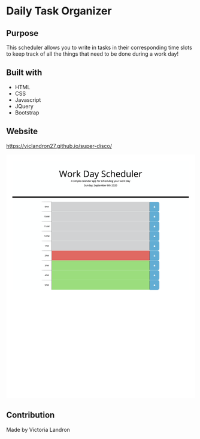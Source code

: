 # Daily Task Organizer

## Purpose
This scheduler allows you to write in tasks in their corresponding time slots to keep track of all the things that need to be done during a work day!

## Built with
* HTML
* CSS
* Javascript
* JQuery
* Bootstrap

## Website
https://viclandron27.github.io/super-disco/

![](assets/screenshot.png)

## Contribution
Made by Victoria Landron
